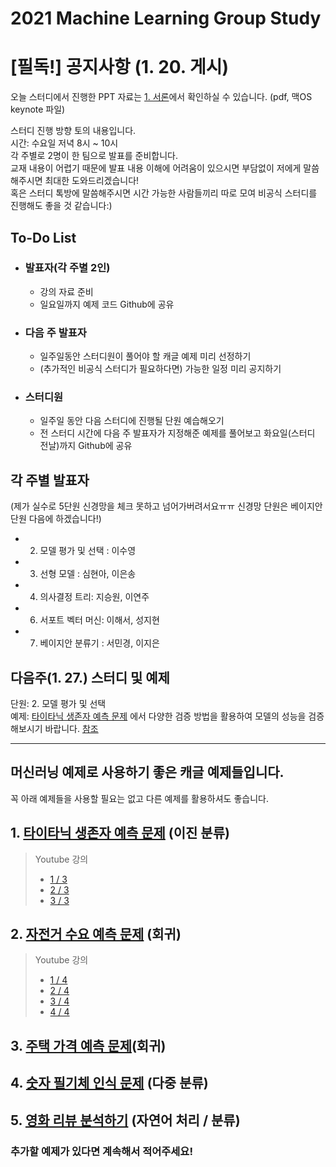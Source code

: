# 2021 Machine Learning Group Study

# [필독!] 공지사항 (1. 20. 게시)
오늘 스터디에서 진행한 PPT 자료는 [1. 서론](https://github.com/dannylisa/ml-study/tree/main/%EB%A8%B8%EC%8B%A0%EB%9F%AC%EB%8B%9D/01.%20%EC%84%9C%EB%A1%A0/lecture)에서 확인하실 수 있습니다.
(pdf, 맥OS keynote 파일)

스터디 진행 방향 토의 내용입니다. \
시간: 수요일 저녁 8시 ~ 10시 \
각 주별로 2명이 한 팀으로 발표를 준비합니다. \
교재 내용이 어렵기 때문에 발표 내용 이해에 어려움이 있으시면 부담없이 저에게 말씀해주시면 최대한 도와드리겠습니다! \
혹은 스터디 톡방에 말씀해주시면 시간 가능한 사람들끼리 따로 모여 비공식 스터디를 진행해도 좋을 것 같습니다:)

## To-Do List
- ### 발표자(각 주별 2인)
  - 강의 자료 준비
  - 일요일까지 예제 코드 Github에 공유

- ### 다음 주 발표자
  - 일주일동안 스터디원이 풀어야 할 캐글 예제 미리 선정하기
  - (추가적인 비공식 스터디가 필요하다면) 가능한 일정 미리 공지하기
  
- ### 스터디원
  - 일주일 동안 다음 스터디에 진행될 단원 예습해오기
  - 전 스터디 시간에 다음 주 발표자가 지정해준 예제를 풀어보고 화요일(스터디 전날)까지 Github에 공유 


## 각 주별 발표자 
(제가 실수로 5단원 신경망을 체크 못하고 넘어가버려서요ㅠㅠ 신경망 단원은 베이지안 단원 다음에 하겠습니다!)
 - 2. 모델 평가 및 선택 : 이수영
 - 3. 선형 모델 : 심현아, 이은송
 - 4. 의사결정 트리: 지승원, 이연주
 - 6. 서포트 벡터 머신: 이해서, 성지현
 - 7. 베이지안 분류기 : 서민경, 이지은

## 다음주(1. 27.) 스터디 및 예제
단원: 2. 모델 평가 및 선택 \
예제: [타이타닉 생존자 예측 문제](https://www.kaggle.com/c/titanic) 에서 다양한 검증 방법을 활용하여 모델의 성능을 검증해보시기 바랍니다. [참조](https://github.com/dannylisa/ml-study/tree/main/%EB%A8%B8%EC%8B%A0%EB%9F%AC%EB%8B%9D/02.%20%EB%AA%A8%EB%8D%B8%20%ED%8F%89%EA%B0%80%20%EB%B0%8F%20%EC%84%A0%ED%83%9D)


---

## 머신러닝 예제로 사용하기 좋은 캐글 예제들입니다.   
꼭 아래 예제들을 사용할 필요는 없고 다른 예제를 활용하셔도 좋습니다.

## 1. [타이타닉 생존자 예측 문제](https://www.kaggle.com/c/titanic) (이진 분류)

> Youtube 강의
>  - [1 / 3](https://www.youtube.com/watch?v=aqp_9HV58Ls)
>  - [2 / 3](https://www.youtube.com/watch?v=nXFXAxfdIls)
>  - [3 / 3](https://www.youtube.com/watch?v=FAP7JOECfEE)

## 2. [자전거 수요 예측 문제](https://www.kaggle.com/c/bike-sharing-demand) (회귀)

> Youtube 강의
>  - [1 / 4](https://www.youtube.com/watch?v=Q_MbN-vu_2w)
>  - [2 / 4](https://www.youtube.com/watch?v=95fCw-n5uWM)
>  - [3 / 4](https://www.youtube.com/watch?v=g7EwIFXJntc)
>  - [4 / 4](https://www.youtube.com/watch?v=woSEc5d_skE)

## 3. [주택 가격 예측 문제](https://www.kaggle.com/c/house-prices-advanced-regression-techniques)(회귀)

## 4. [숫자 필기체 인식 문제](https://www.kaggle.com/c/digit-recognizer) (다중 분류)

## 5. [영화 리뷰 분석하기](https://www.kaggle.com/c/word2vec-nlp-tutorial) (자연어 처리 / 분류)

### 추가할 예제가 있다면 계속해서 적어주세요!

